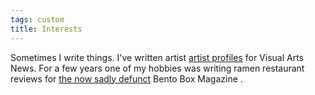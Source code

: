```yaml
---
tags: custom
title: Interests
---
```


Sometimes I write things. I've written artist [artist profiles](https://visualartsnews.ca/2018/01/redrawing-the-margins/) for Visual Arts News. For a few years one of my hobbies was writing ramen restaurant reviews for [the now sadly defunct](https://web.archive.org/web/20190211040935/http://bentoboxmag.ca/author/walter-muschenheim/) Bento Box Magazine .